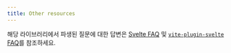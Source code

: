 ```yaml
---
title: Other resources
---
```


해당 라이브러리에서 파생된 질문에 대한 답변은 [Svelte FAQ](https://svelte.dev/faq) 및 [`vite-plugin-svelte` FAQ](https://github.com/sveltejs/vite-plugin-svelte/blob/main/docs/faq.md)를 참조하세요.
